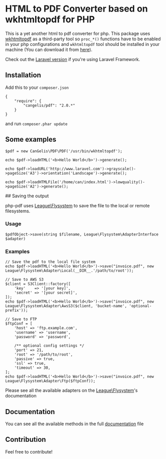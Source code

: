 # HTML to PDF Converter based on wkhtmltopdf for PHP

This is a yet another html to pdf converter for php. This package uses [wkhtmltopdf](https://github.com/antialize/wkhtmltopdf) as a third-party tool so `proc_*()` functions have to be enabled in your php configurations and `wkhtmltopdf` tool should be installed in your machine (You can download it from [here](http://wkhtmltopdf.org/)).

Check out the [Laravel version](https://github.com/cangelis/l4pdf) if you're using Laravel Framework.

## Installation

Add this to your `composer.json`

    {
        "require": {
            "cangelis/pdf": "2.0.*"
        }
    }

and run `composer.phar update`

## Some examples

    $pdf = new CanGelis\PDF\PDF('/usr/bin/wkhtmltopdf');

    echo $pdf->loadHTML('<b>Hello World</b>')->generate();

    echo $pdf->loadURL('http://www.laravel.com')->grayscale()->pageSize('A3')->orientation('Landscape')->generate();

    echo $pdf->loadHTMLFile('/home/can/index.html')->lowquality()->pageSize('A2')->generate();

## Saving the output

php-pdf uses [League\Flysystem](https://github.com/thephpleague/flysystem) to save the file to the local or remote filesystems.

### Usage

    $pdfObject->save(string $filename, League\Flysystem\AdapterInterface $adapter)

### Examples

    // Save the pdf to the local file system
    echo $pdf->loadHTML('<b>Hello World</b>')->save("invoice.pdf", new League\Flysystem\Adapter\Local(__DIR__.'/path/to/root'));

    // Save to AWS S3
    $client = S3Client::factory([
        'key'    => '[your key]',
        'secret' => '[your secret]',
    ]);
    echo $pdf->loadHTML('<b>Hello World</b>')->save("invoice.pdf", new League\Flysystem\Adapter\AwsS3($client, 'bucket-name', 'optional-prefix'));

    // Save to FTP
    $ftpConf = [
        'host' => 'ftp.example.com',
        'username' => 'username',
        'password' => 'password',

        /** optional config settings */
        'port' => 21,
        'root' => '/path/to/root',
        'passive' => true,
        'ssl' => true,
        'timeout' => 30,
    ];
    echo $pdf->loadHTML('<b>Hello World</b>')->save("invoice.pdf", new League\Flysystem\Adapter\Ftp($ftpConf));

Please see all the available adapters on the [League\Flysystem](https://github.com/thephpleague/flysystem)'s documentation

## Documentation

You can see all the available methods in the full [documentation](https://github.com/cangelis/php-pdf/blob/master/DOCUMENTATION.md) file

## Contribution

Feel free to contribute!
